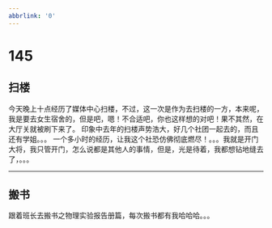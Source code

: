 ```yaml
---
abbrlink: '0'
---
```

# 145

## 扫楼

今天晚上十点经历了媒体中心扫楼，不过，这一次是作为去扫楼的一方，本来呢，我是要去女生宿舍的，但是吧，嗯！不合适吧，你也这样想的对吧！果不其然，在大厅关就被刷下来了。
印象中去年的扫楼声势浩大，好几个社团一起去的，而且还有学姐。。。
一个多小时的经历，让我这个社恐仿佛彻底燃尽！。。。我就是开门大将，我只管开门，怎么说都是其他人的事情，但是，光是待着，我都想钻地缝去了，。。。
***

## 搬书

跟着班长去搬书之物理实验报告册篇，每次搬书都有我哈哈哈。。。
